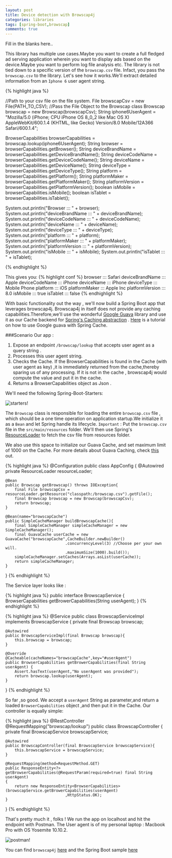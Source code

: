 ```yaml
---
layout: post
title: Device detection with Browscap4j
categories: libraries
tags: [spring-boot,browscap]
comments: true
---
```



Fill in the blanks here..


This library has multiple use cases.Maybe you want to create a full fledged ad serving application wherein you want to display ads based on the device.Maybe you want to perform log file analysis etc.
The library is not tied down to a specific version of the `browscap.csv` file. Infact, you pass the `browscap.csv` to the library.
Let's see how it works.We'll extract detailed information from an `Iphone 6` user agent string.

{% highlight java %}

//Path to your csv file on the file system.
File browscapCsv = new File(PATH_TO_CSV);
//Pass the File Object to the Browscap class
Browscap browscap = new Browscap(browscapCsv);
String iphone6UserAgent = "Mozilla/5.0 (iPhone; CPU iPhone OS 8_0_2 like Mac OS X) AppleWebKit/600.1.4 (KHTML, like Gecko) Version/8.0 Mobile/12A366 Safari/600.1.4";

BrowserCapabilities browserCapabilities = browscap.lookup(iphone6UserAgent);
String browser = browserCapabilities.getBrowser();
String deviceBrandName = browserCapabilities.getDeviceBrandName(); 
String deviceCodeName = browserCapabilities.getDeviceCodeName();
String deviceName = browserCapabilities.getDeviceName();
String deviceType = browserCapabilities.getDeviceType();
String platform = browserCapabilities.getPlatform();
String platformMaker = browserCapabilities.getPlatformMaker();
String platformVersion = browserCapabilities.getPlatformVersion();
boolean isMobile = browserCapabilities.isMobile();
boolean isTablet = browserCapabilities.isTablet();

System.out.println("Browser ::: " + browser);
System.out.println("deviceBrandName ::: " + deviceBrandName);
System.out.println("deviceCodeName ::: " + deviceCodeName);
System.out.println("deviceName ::: " + deviceName);
System.out.println("deviceType ::: " + deviceType);
System.out.println("platform ::: " + platform);
System.out.println("platformMaker ::: " + platformMaker);
System.out.println("platformVersion ::: " + platformVersion);
System.out.println("isMobile ::: " + isMobile);
System.out.println("isTablet ::: " + isTablet);

{% endhighlight %}

This gives you:
{% highlight conf %}
browser ::: Safari 
deviceBrandName ::: Apple 
deviceCodeName ::: iPhone
deviceName ::: iPhone
deviceType ::: Mobile Phone
platform ::: iOS
platformMaker ::: Apple Inc
platformVersion ::: 8.0
isMobile ::: true
isTablet ::: false
{% endhighlight %}


With basic functionality out the way , we'll now build a Spring Boot app that leverages browscap4j. Browscap4j in itself does not provide any caching capabilities.Therefore,we'll use the wonderful [Google Guava](https://github.com/google/guava) library and use it as our Cache backend for [Spring's Caching abstraction](http://docs.spring.io/spring/docs/current/spring-framework-reference/html/cache.html) .
[Here](http://www.java-allandsundry.com/2014/10/spring-caching-abstraction-and-google.html) is a tutorial on how to use Google guava with Spring Cache.

###Scenario
Our app :

1. Expose an endpoint `/browscap/lookup` that accepts user agent as a query string .
2. Processes this user agent string.
3. Checks the Cache. If the BrowserCapabilities is found in the Cache (with user agent as key) ,it is immediately returned from the cache,thereby sparing us of any processing. If it is not in the cache , browscap4j would compute the value and put it in the cache.
4. Returns a BrowserCapabilities object as Json .

We'll need the following Spring-Boot-Starters:

![starters!](https://cloud.githubusercontent.com/assets/7692552/15216427/a186b9d6-1874-11e6-8f97-3288e487504b.png "Boot starters")


The `Browscap` class is responsible for loading the entire `browscap.csv` file , which should be a one time operation on application startup.We
initialize it as a `Bean` and let Spring handle its lifecycle.
`Important` : Put the `browscap.csv` file in the `src/main/resources` folder. We'll then use Spring's [ResourceLoader](http://docs.spring.io/spring/docs/current/javadoc-api/org/springframework/core/io/ResourceLoader.html) to fetch the csv file from resources folder.

We also use this space to initialize our Guava Cache, and set maximum limit of 1000 on the Cache.
For more details about Guava Caching, check [this](https://github.com/google/guava/wiki/CachesExplained) out.

{% highlight java %}
@Configuration
public class AppConfig {
	@Autowired
	private  ResourceLoader resourceLoader;
		
	@Bean
	public Browscap getBrowscap() throws IOException{
		final File browscapCsv = resourceLoader.getResource("classpath:/browscap.csv").getFile();
		final Browscap browscap = new Browscap(browscapCsv);
		return browscap;
	}
	
	@Bean(name="browscapCache")
  	public SimpleCacheManager buildBrowscapCache(){
  		final SimpleCacheManager simpleCacheManager = new SimpleCacheManager();
  		final GuavaCache userCache = new GuavaCache("browscapCache",CacheBuilder.newBuilder()
							  .concurrencyLevel(3) //Choose per your own will.
				 			  .maximumSize(1000).build()); 
  		simpleCacheManager.setCaches(Arrays.asList(userCache));
  		return simpleCacheManager;
  	}
}
{% endhighlight %}


The Service layer looks like :

{% highlight java %}
public interface BrowscapService {
	BrowserCapabilities getBrowerCapabilities(String userAgent);
}
{% endhighlight %}

{% highlight java %}
@Service
public class BrowscapServiceImpl implements BrowscapService {
	private final Browscap browscap;
	
	@Autowired
	public BrowscapServiceImpl(final Browscap browscap){
		this.browscap = browscap;
	}

	@Override
	@Cacheable(cacheNames="browscapCache",key="#userAgent")
	public BrowserCapabilities getBrowerCapabilities(final String userAgent) {
		Assert.hasText(userAgent,"No userAgent was provided");
		return browscap.lookup(userAgent);
	}
}
{% endhighlight %}


So far ,so good. We accept a `userAgent` String as parameter,and return a loaded `BrowserCapabilities` object ,and then put it in the Cache.
Our controller is equally simple:

{% highlight java %}
@RestController
@RequestMapping("browscap/lookup")
public class BrowscapController {
	private final BrowscapService browscapService;
	
	@Autowired
	public BrowscapController(final BrowscapService browscapService){
		this.browscapService = browscapService;
	}
	
	@RequestMapping(method=RequestMethod.GET)
	public ResponseEntity<?> getBrowserCapabilities(@RequestParam(required=true) final String userAgent)
	{
		return new ResponseEntity<BrowserCapabilities>(browscapService.getBrowerCapabilities(userAgent)
							  ,HttpStatus.OK);
	}
}
{% endhighlight %}


That's pretty much it , folks ! We run the app on localhost and hit the endpoint with Postman. The User agent is of my personal laptop : Macbook Pro with OS Yosemite 10.10.2.

![postman!](https://cloud.githubusercontent.com/assets/7692552/15216447/b27b8b9a-1874-11e6-9f18-51fe24e246a6.png "Postman")

You can find `browscap4j`  [here](https://github.com/ankushs92/Browscap4j) and the Spring Boot sample  [here]()